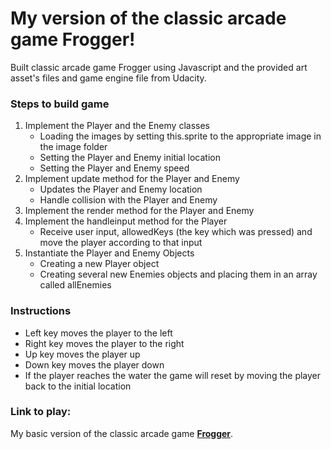 # My version of the classic arcade game Frogger!

Built classic arcade game Frogger using Javascript and the provided art asset's files and game engine file
from Udacity. 

### Steps to build game 

1.  Implement the Player and the Enemy classes
	* Loading the images by setting this.sprite to the appropriate image in the image folder
	* Setting the Player and Enemy initial location
	* Setting the Player and Enemy speed
2. Implement update method for the Player and Enemy
	* Updates the Player and Enemy location 
	* Handle collision with the Player and Enemy
3. Implement the render method for the Player and Enemy
4. Implement the handleinput method for the Player
	* Receive user input, allowedKeys (the key which was pressed) and move the player according to that input
5. Instantiate the Player and Enemy Objects
	* Creating a new Player object
	* Creating several new Enemies objects and placing them in an array called allEnemies

### Instructions 

* Left key moves the player to the left
* Right key moves the player to the right 
* Up key moves the player up 
* Down key moves the player down
* If the player reaches the water the game will reset by moving the player back to the initial location 

### Link to play: 

My basic version of the classic arcade game [**Frogger**](http://timmyhall.github.io/P3-frontend-nanodegree-arcade-game/). 